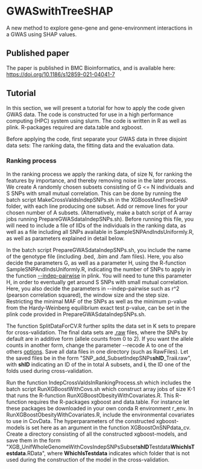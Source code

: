 # GWASwithTreeSHAP
A new method to explore gene-gene and gene-environment interactions in a GWAS using SHAP values.

## Published paper
The paper is published in BMC Bioinformatics, and is available here: https://doi.org/10.1186/s12859-021-04041-7

## Tutorial
In this section, we will present a tutorial for how to apply the code given GWAS data.
The code is constructed for use in a high performance computing (HPC) system using slurm.
The code is written in R as well as plink.
R-packages required are data.table and xgboost.

Before applying the code, first separate your GWAS data in three disjoint data sets:
The ranking data, the fitting data and the evaluation data.

### Ranking process
In the ranking process we apply the ranking data, of size N, for ranking the features by importance, and thereby removing noise in the later process.
We create A randomly chosen subsets consisting of G <= N individuals and S SNPs with small mutual correlation. This can be done by running
the batch script MakeCrossValdsIndepSNPs.sh in the XGBoostAndTreeSHAP folder, with each line producing one subset. Add or remove lines for your chosen
number of A subsets. (Alternatively, make a batch script of A array jobs running PrepareGWASdataIndepSNPs.sh). Before running this file, you will need to
include a file of IIDs of the individuals in the ranking data, as well as a file including all SNPs available in SampleSNPAndIndsUniformly.R, as well as parameters
explained in detail below.

In the batch script PrepareGWASdataIndepSNPs.sh, you include the name of the genotype file (including .bed, .bim and .fam files).
Here, you also decide the parameters G, as well as a parameter H, using the R-function SampleSNPAndIndsUniformly.R, indicating the number of SNPs to apply in the function
[--indep-pairwise](https://www.cog-genomics.org/plink/1.9/ld) in plink. You will need to tune this parameter H, in order to eventually get around S SNPs with small mutual correlation.
Here, you also decide the parameters in --indep-pairwise such as r^2 (pearson correlation squared), the window size and the step size.
Restricting the minimal MAF of the SNPs as well as the minimum p-value from the Hardy-Weinberg equilibrium exact test p-value, can be set in the plink code provided in
PrepareGWASdataIndepSNPs.sh.

The function SplitDataForCV.R further splits the data set in K sets to prepare for cross-validation. The final data sets
are [.raw](https://www.cog-genomics.org/plink/1.9/formats#raw) files, where the SNPs by default are in additive form (allele counts from 0 to 2).
If you want the allele counts in another form, change the parameter --recode A to one of the others [options](https://www.cog-genomics.org/plink/1.9/data#recode).
Save all data files in one directory (such as RawFiles). Let the saved files be in the form "SNP_add_SubsetIndepSNPs**shID**_Trai**i**.raw", with **shID** indicating an ID
of the in total A subsets, and **i**, the ID one of the folds used during cross-validation.

Run the function IndepCrossValdsInRankingProcess.sh which includes the batch script RunXGBoostWithCovs.sh which construct array jobs of size K-1 that runs
the R-function RunXGBoostObesityWithCovariates.R. This R-function requires the R-packages xgboost and data.table. For instance let these packages be downloaded in your own conda R environment
r_env. In RunXGBoostObesityWithCovariates.R, include the environmental covariates to use in CovData. The hyperparameters of the constructed xgboost-models is set here as an argument
in the function XGBoostOnSNPdata_cv.
Create a directory consisting of all the constructed xgboost-models, and save them in the form "XGB_UnifWholeGenomeWithCovsIndepSNPsSubset**shID**Testdata**WhichIsTestdata**.RData",
where **WhichIsTestdata** indicates which folder that is not used during the construction of the model in the cross-validation. 
